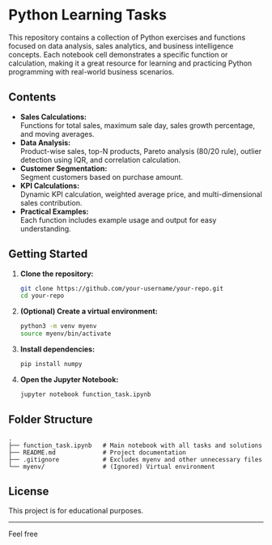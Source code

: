 # Python Learning Tasks

This repository contains a collection of Python exercises and functions focused on data analysis, sales analytics, and business intelligence concepts. Each notebook cell demonstrates a specific function or calculation, making it a great resource for learning and practicing Python programming with real-world business scenarios.

## Contents

- **Sales Calculations:**  
  Functions for total sales, maximum sale day, sales growth percentage, and moving averages.
- **Data Analysis:**  
  Product-wise sales, top-N products, Pareto analysis (80/20 rule), outlier detection using IQR, and correlation calculation.
- **Customer Segmentation:**  
  Segment customers based on purchase amount.
- **KPI Calculations:**  
  Dynamic KPI calculation, weighted average price, and multi-dimensional sales contribution.
- **Practical Examples:**  
  Each function includes example usage and output for easy understanding.

## Getting Started

1. **Clone the repository:**
    ```bash
    git clone https://github.com/your-username/your-repo.git
    cd your-repo
    ```

2. **(Optional) Create a virtual environment:**
    ```bash
    python3 -m venv myenv
    source myenv/bin/activate
    ```

3. **Install dependencies:**
    ```bash
    pip install numpy
    ```

4. **Open the Jupyter Notebook:**
    ```bash
    jupyter notebook function_task.ipynb
    ```

## Folder Structure

```
.
├── function_task.ipynb   # Main notebook with all tasks and solutions
├── README.md             # Project documentation
├── .gitignore            # Excludes myenv and other unnecessary files
└── myenv/                # (Ignored) Virtual environment
```

## License

This project is for educational purposes.

---

Feel free
